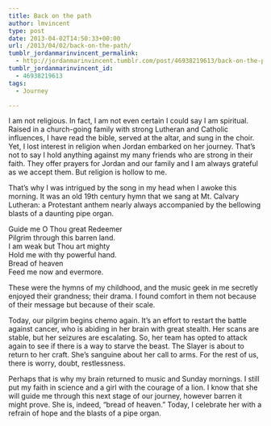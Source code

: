 ```yaml
---
title: Back on the path
author: lmvincent
type: post
date: 2013-04-02T14:50:33+00:00
url: /2013/04/02/back-on-the-path/
tumblr_jordanmarinvincent_permalink:
  - http://jordanmarinvincent.tumblr.com/post/46938219613/back-on-the-path
tumblr_jordanmarinvincent_id:
  - 46938219613
tags:
  - Journey

---
```

I am not religious. In fact, I am not even certain I could say I am spiritual. Raised in a church-going family with strong Lutheran and Catholic influences, I have read the bible, served at the altar, and sung in the choir. Yet, I lost interest in religion when Jordan embarked on her journey. That’s not to say I hold anything against my many friends who are strong in their faith. They offer prayers for Jordan and our family and I am always grateful as we accept them. But religion is hollow to me.

That’s why I was intrigued by the song in my head when I awoke this morning. It was an old 19th century hymn that we sang at Mt. Calvary Lutheran: a Protestant anthem nearly always accompanied by the bellowing blasts of a daunting pipe organ.

Guide me O Thou great Redeemer  
Pilgrim through this barren land.  
I am weak but Thou art mighty  
Hold me with thy powerful hand.  
Bread of heaven  
Feed me now and evermore.

These were the hymns of my childhood, and the music geek in me secretly enjoyed their grandness; their drama. I found comfort in them not because of their message but because of their scale.

Today, our pilgrim begins chemo again. It’s an effort to restart the battle against cancer, who is abiding in her brain with great stealth. Her scans are stable, but her seizures are escalating. So, her team has opted to attack again to see if there is a way to starve the beast. The Slayer is about to return to her craft. She’s sanguine about her call to arms. For the rest of us, there is worry, doubt, restlessness.

Perhaps that is why my brain returned to music and Sunday mornings. I still put my faith in science and a girl with the courage of a lion. I know that she will guide me through this next stage of our journey, however barren it might prove. She is, indeed, “bread of heaven.” Today, I celebrate her with a refrain of hope and the blasts of a pipe organ.